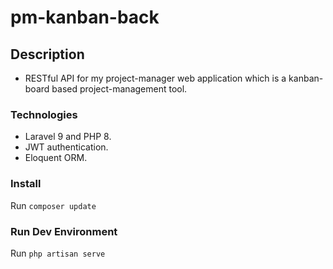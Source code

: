 # pm-kanban-back

## Description
- RESTful API for my project-manager web application which is a kanban-board based project-management tool.
### Technologies
- Laravel 9 and PHP 8.
- JWT authentication.
- Eloquent ORM.

### Install
Run `composer update`

### Run Dev Environment
Run `php artisan serve`